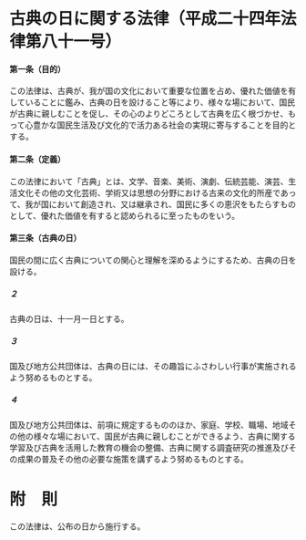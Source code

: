 # 古典の日に関する法律（平成二十四年法律第八十一号）
#### 第一条（目的）
この法律は、古典が、我が国の文化において重要な位置を占め、優れた価値を有していることに鑑み、古典の日を設けること等により、様々な場において、国民が古典に親しむことを促し、その心のよりどころとして古典を広く根づかせ、もって心豊かな国民生活及び文化的で活力ある社会の実現に寄与することを目的とする。
#### 第二条（定義）
この法律において「古典」とは、文学、音楽、美術、演劇、伝統芸能、演芸、生活文化その他の文化芸術、学術又は思想の分野における古来の文化的所産であって、我が国において創造され、又は継承され、国民に多くの恵沢をもたらすものとして、優れた価値を有すると認められるに至ったものをいう。
#### 第三条（古典の日）
国民の間に広く古典についての関心と理解を深めるようにするため、古典の日を設ける。
##### ２
古典の日は、十一月一日とする。
##### ３
国及び地方公共団体は、古典の日には、その趣旨にふさわしい行事が実施されるよう努めるものとする。
##### ４
国及び地方公共団体は、前項に規定するもののほか、家庭、学校、職場、地域その他の様々な場において、国民が古典に親しむことができるよう、古典に関する学習及び古典を活用した教育の機会の整備、古典に関する調査研究の推進及びその成果の普及その他の必要な施策を講ずるよう努めるものとする。
# 附　則
この法律は、公布の日から施行する。
